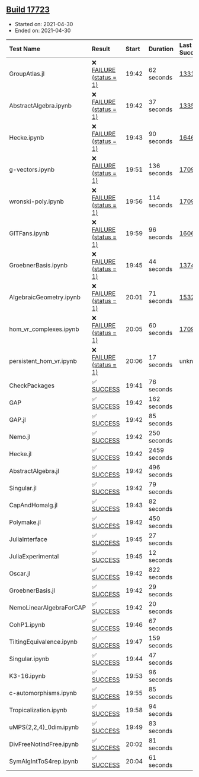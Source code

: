 ## [Build 17723](https://oscarci.mathematik.uni-kl.de/job/oscar/17723/)

* Started on: 2021-04-30
* Ended on: 2021-04-30

| Test Name    | Result | Start | Duration | Last Success | First Failure |
|:-------------|:-------|:------|:---------|:-------------|:--------------|
| GroupAtlas.jl | ❌ [FAILURE (status = 1)](https://oscarci.mathematik.uni-kl.de/job/oscar/17723/artifact/logs/build-17723/GroupAtlas.jl.log) | 19:42 | 62 seconds | [13311](https://oscarci.mathematik.uni-kl.de/job/oscar/13311/) | [13312](https://oscarci.mathematik.uni-kl.de/job/oscar/13312/) |
| AbstractAlgebra.ipynb | ❌ [FAILURE (status = 1)](https://oscarci.mathematik.uni-kl.de/job/oscar/17723/artifact/logs/build-17723/AbstractAlgebra.ipynb.log) | 19:42 | 37 seconds | [13355](https://oscarci.mathematik.uni-kl.de/job/oscar/13355/) | [13356](https://oscarci.mathematik.uni-kl.de/job/oscar/13356/) |
| Hecke.ipynb | ❌ [FAILURE (status = 1)](https://oscarci.mathematik.uni-kl.de/job/oscar/17723/artifact/logs/build-17723/Hecke.ipynb.log) | 19:43 | 90 seconds | [16463](https://oscarci.mathematik.uni-kl.de/job/oscar/16463/) | [16464](https://oscarci.mathematik.uni-kl.de/job/oscar/16464/) |
| g-vectors.ipynb | ❌ [FAILURE (status = 1)](https://oscarci.mathematik.uni-kl.de/job/oscar/17723/artifact/logs/build-17723/g-vectors.ipynb.log) | 19:51 | 136 seconds | [17099](https://oscarci.mathematik.uni-kl.de/job/oscar/17099/) | [17100](https://oscarci.mathematik.uni-kl.de/job/oscar/17100/) |
| wronski-poly.ipynb | ❌ [FAILURE (status = 1)](https://oscarci.mathematik.uni-kl.de/job/oscar/17723/artifact/logs/build-17723/wronski-poly.ipynb.log) | 19:56 | 114 seconds | [17098](https://oscarci.mathematik.uni-kl.de/job/oscar/17098/) | [17099](https://oscarci.mathematik.uni-kl.de/job/oscar/17099/) |
| GITFans.ipynb | ❌ [FAILURE (status = 1)](https://oscarci.mathematik.uni-kl.de/job/oscar/17723/artifact/logs/build-17723/GITFans.ipynb.log) | 19:59 | 96 seconds | [16068](https://oscarci.mathematik.uni-kl.de/job/oscar/16068/) | [16069](https://oscarci.mathematik.uni-kl.de/job/oscar/16069/) |
| GroebnerBasis.ipynb | ❌ [FAILURE (status = 1)](https://oscarci.mathematik.uni-kl.de/job/oscar/17723/artifact/logs/build-17723/GroebnerBasis.ipynb.log) | 19:45 | 44 seconds | [13748](https://oscarci.mathematik.uni-kl.de/job/oscar/13748/) | [13749](https://oscarci.mathematik.uni-kl.de/job/oscar/13749/) |
| AlgebraicGeometry.ipynb | ❌ [FAILURE (status = 1)](https://oscarci.mathematik.uni-kl.de/job/oscar/17723/artifact/logs/build-17723/AlgebraicGeometry.ipynb.log) | 20:01 | 71 seconds | [15322](https://oscarci.mathematik.uni-kl.de/job/oscar/15322/) | [15323](https://oscarci.mathematik.uni-kl.de/job/oscar/15323/) |
| hom_vr_complexes.ipynb | ❌ [FAILURE (status = 1)](https://oscarci.mathematik.uni-kl.de/job/oscar/17723/artifact/logs/build-17723/hom_vr_complexes.ipynb.log) | 20:05 | 60 seconds | [17099](https://oscarci.mathematik.uni-kl.de/job/oscar/17099/) | [17100](https://oscarci.mathematik.uni-kl.de/job/oscar/17100/) |
| persistent_hom_vr.ipynb | ❌ [FAILURE (status = 1)](https://oscarci.mathematik.uni-kl.de/job/oscar/17723/artifact/logs/build-17723/persistent_hom_vr.ipynb.log) | 20:06 | 17 seconds | unknown | unknown |
| CheckPackages | ✅ [SUCCESS](https://oscarci.mathematik.uni-kl.de/job/oscar/17723/artifact/logs/build-17723/CheckPackages.log) | 19:41 | 76 seconds |  |  |
| GAP | ✅ [SUCCESS](https://oscarci.mathematik.uni-kl.de/job/oscar/17723/artifact/logs/build-17723/GAP.log) | 19:42 | 162 seconds |  |  |
| GAP.jl | ✅ [SUCCESS](https://oscarci.mathematik.uni-kl.de/job/oscar/17723/artifact/logs/build-17723/GAP.jl.log) | 19:42 | 85 seconds |  |  |
| Nemo.jl | ✅ [SUCCESS](https://oscarci.mathematik.uni-kl.de/job/oscar/17723/artifact/logs/build-17723/Nemo.jl.log) | 19:42 | 250 seconds |  |  |
| Hecke.jl | ✅ [SUCCESS](https://oscarci.mathematik.uni-kl.de/job/oscar/17723/artifact/logs/build-17723/Hecke.jl.log) | 19:42 | 2459 seconds |  |  |
| AbstractAlgebra.jl | ✅ [SUCCESS](https://oscarci.mathematik.uni-kl.de/job/oscar/17723/artifact/logs/build-17723/AbstractAlgebra.jl.log) | 19:42 | 496 seconds |  |  |
| Singular.jl | ✅ [SUCCESS](https://oscarci.mathematik.uni-kl.de/job/oscar/17723/artifact/logs/build-17723/Singular.jl.log) | 19:42 | 79 seconds |  |  |
| CapAndHomalg.jl | ✅ [SUCCESS](https://oscarci.mathematik.uni-kl.de/job/oscar/17723/artifact/logs/build-17723/CapAndHomalg.jl.log) | 19:43 | 82 seconds |  |  |
| Polymake.jl | ✅ [SUCCESS](https://oscarci.mathematik.uni-kl.de/job/oscar/17723/artifact/logs/build-17723/Polymake.jl.log) | 19:42 | 450 seconds |  |  |
| JuliaInterface | ✅ [SUCCESS](https://oscarci.mathematik.uni-kl.de/job/oscar/17723/artifact/logs/build-17723/JuliaInterface.log) | 19:45 | 27 seconds |  |  |
| JuliaExperimental | ✅ [SUCCESS](https://oscarci.mathematik.uni-kl.de/job/oscar/17723/artifact/logs/build-17723/JuliaExperimental.log) | 19:45 | 12 seconds |  |  |
| Oscar.jl | ✅ [SUCCESS](https://oscarci.mathematik.uni-kl.de/job/oscar/17723/artifact/logs/build-17723/Oscar.jl.log) | 19:42 | 822 seconds |  |  |
| GroebnerBasis.jl | ✅ [SUCCESS](https://oscarci.mathematik.uni-kl.de/job/oscar/17723/artifact/logs/build-17723/GroebnerBasis.jl.log) | 19:42 | 29 seconds |  |  |
| NemoLinearAlgebraForCAP | ✅ [SUCCESS](https://oscarci.mathematik.uni-kl.de/job/oscar/17723/artifact/logs/build-17723/NemoLinearAlgebraForCAP.log) | 19:42 | 20 seconds |  |  |
| CohP1.ipynb | ✅ [SUCCESS](https://oscarci.mathematik.uni-kl.de/job/oscar/17723/artifact/logs/build-17723/CohP1.ipynb.log) | 19:46 | 67 seconds |  |  |
| TiltingEquivalence.ipynb | ✅ [SUCCESS](https://oscarci.mathematik.uni-kl.de/job/oscar/17723/artifact/logs/build-17723/TiltingEquivalence.ipynb.log) | 19:47 | 159 seconds |  |  |
| Singular.ipynb | ✅ [SUCCESS](https://oscarci.mathematik.uni-kl.de/job/oscar/17723/artifact/logs/build-17723/Singular.ipynb.log) | 19:44 | 47 seconds |  |  |
| K3-16.ipynb | ✅ [SUCCESS](https://oscarci.mathematik.uni-kl.de/job/oscar/17723/artifact/logs/build-17723/K3-16.ipynb.log) | 19:53 | 96 seconds |  |  |
| c-automorphisms.ipynb | ✅ [SUCCESS](https://oscarci.mathematik.uni-kl.de/job/oscar/17723/artifact/logs/build-17723/c-automorphisms.ipynb.log) | 19:55 | 85 seconds |  |  |
| Tropicalization.ipynb | ✅ [SUCCESS](https://oscarci.mathematik.uni-kl.de/job/oscar/17723/artifact/logs/build-17723/Tropicalization.ipynb.log) | 19:58 | 94 seconds |  |  |
| uMPS(2,2,4)_0dim.ipynb | ✅ [SUCCESS](https://oscarci.mathematik.uni-kl.de/job/oscar/17723/artifact/logs/build-17723/uMPS-2-2-4-_0dim.ipynb.log) | 19:49 | 83 seconds |  |  |
| DivFreeNotIndFree.ipynb | ✅ [SUCCESS](https://oscarci.mathematik.uni-kl.de/job/oscar/17723/artifact/logs/build-17723/DivFreeNotIndFree.ipynb.log) | 20:02 | 81 seconds |  |  |
| SymAlgIntToS4rep.ipynb | ✅ [SUCCESS](https://oscarci.mathematik.uni-kl.de/job/oscar/17723/artifact/logs/build-17723/SymAlgIntToS4rep.ipynb.log) | 20:04 | 61 seconds |  |  |
